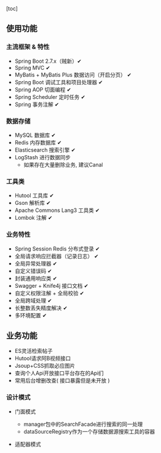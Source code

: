 [toc]

## 使用功能

### 主流框架 & 特性

- Spring Boot 2.7.x（贼新）✔
- Spring MVC ✔
- MyBatis + MyBatis Plus 数据访问（开启分页） ✔
- Spring Boot 调试工具和项目处理器 ✔
- Spring AOP 切面编程 ✔
- Spring Scheduler 定时任务 ✔
- Spring 事务注解 ✔

### 数据存储

- MySQL 数据库 ✔
- Redis 内存数据库 ✔
- Elasticsearch 搜索引擎 ✔
- LogStash 进行数据同步
    - 如果存在大量删除业务, 建议Canal

### 工具类

- Hutool 工具库 ✔
- Gson 解析库 ✔
- Apache Commons Lang3 工具类 ✔
- Lombok 注解 ✔

### 业务特性

- Spring Session Redis 分布式登录 ✔
- 全局请求响应拦截器（记录日志） ✔
- 全局异常处理器 ✔
- 自定义错误码 ✔
- 封装通用响应类 ✔
- Swagger + Knife4j 接口文档 ✔
- 自定义权限注解 + 全局校验 ✔
- 全局跨域处理 ✔
- 长整数丢失精度解决 ✔
- 多环境配置 ✔

## 业务功能

- ES灵活检索帖子
- Hutool请求阿B视频接口
- Jsoup+CSS抓取必应图片
- 查询个人Api开放接口平台存在的Api们
- 常用后台增删改查( 接口暴露但是未开放 )

### 设计模式

- 门面模式
    - manager包中的SearchFacade进行搜索的同一处理
    - dataSourceRegistry作为一个存储数据源搜索工具的容器

- 适配器模式
